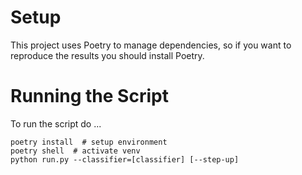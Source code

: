 # Setup

This project uses Poetry to manage dependencies, so if you want to reproduce the results you should
install Poetry.

# Running the Script

To run the script do ...

```shell
poetry install  # setup environment
poetry shell  # activate venv
python run.py --classifier=[classifier] [--step-up]
```
